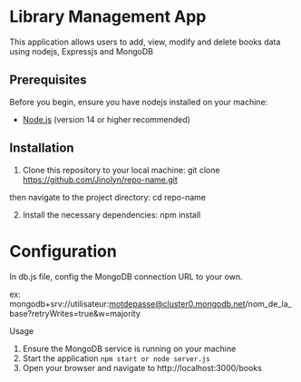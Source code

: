 # Library Management App

This application allows users to add, view, modify and delete books data using nodejs, Expressjs and MongoDB

## Prerequisites

Before you begin, ensure you have nodejs installed on your machine:
- [Node.js](https://nodejs.org/) (version 14 or higher recommended)

## Installation
1. Clone this repository to your local machine:
    git clone https://github.com/Jinolyn/repo-name.git

then navigate to the project directory: cd repo-name

2. Install the necessary dependencies:
    npm install

# Configuration
In db.js file, config the MongoDB connection URL to your own.

ex: mongodb+srv://utilisateur:motdepasse@cluster0.mongodb.net/nom_de_la_base?retryWrites=true&w=majority


Usage

1. Ensure the MongoDB service is running on your machine
2. Start the application
    `npm start or node server.js`
3. Open your browser and navigate to http://localhost:3000/books
